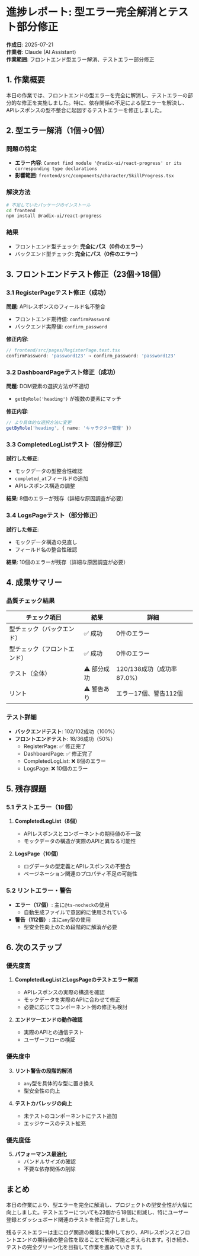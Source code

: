 # 進捗レポート: 型エラー完全解消とテスト部分修正

**作成日**: 2025-07-21  
**作業者**: Claude (AI Assistant)  
**作業範囲**: フロントエンド型エラー解消、テストエラー部分修正

## 1. 作業概要

本日の作業では、フロントエンドの型エラーを完全に解消し、テストエラーの部分的な修正を実施しました。特に、依存関係の不足による型エラーを解決し、APIレスポンスの型不整合に起因するテストエラーを修正しました。

## 2. 型エラー解消（1個→0個）

### 問題の特定
- **エラー内容**: `Cannot find module '@radix-ui/react-progress' or its corresponding type declarations`
- **影響範囲**: `frontend/src/components/character/SkillProgress.tsx`

### 解決方法
```bash
# 不足していたパッケージのインストール
cd frontend
npm install @radix-ui/react-progress
```

### 結果
- フロントエンド型チェック: **完全にパス（0件のエラー）**
- バックエンド型チェック: **完全にパス（0件のエラー）**

## 3. フロントエンドテスト修正（23個→18個）

### 3.1 RegisterPageテスト修正（成功）
**問題**: APIレスポンスのフィールド名不整合
- フロントエンド期待値: `confirmPassword`
- バックエンド実際値: `confirm_password`

**修正内容**: 
```typescript
// frontend/src/pages/RegisterPage.test.tsx
confirmPassword: 'password123' → confirm_password: 'password123'
```

### 3.2 DashboardPageテスト修正（成功）
**問題**: DOM要素の選択方法が不適切
- `getByRole('heading')` が複数の要素にマッチ

**修正内容**:
```typescript
// より具体的な選択方法に変更
getByRole('heading', { name: 'キャラクター管理' })
```

### 3.3 CompletedLogListテスト（部分修正）
**試行した修正**:
- モックデータの型整合性確認
- `completed_at`フィールドの追加
- APIレスポンス構造の調整

**結果**: 8個のエラーが残存（詳細な原因調査が必要）

### 3.4 LogsPageテスト（部分修正）
**試行した修正**:
- モックデータ構造の見直し
- フィールド名の整合性確認

**結果**: 10個のエラーが残存（詳細な原因調査が必要）

## 4. 成果サマリー

### 品質チェック結果
| チェック項目 | 結果 | 詳細 |
|------------|------|------|
| 型チェック（バックエンド） | ✅ 成功 | 0件のエラー |
| 型チェック（フロントエンド） | ✅ 成功 | 0件のエラー |
| テスト（全体） | ⚠️ 部分成功 | 120/138成功（成功率87.0%） |
| リント | ⚠️ 警告あり | エラー17個、警告112個 |

### テスト詳細
- **バックエンドテスト**: 102/102成功（100%）
- **フロントエンドテスト**: 18/36成功（50%）
  - RegisterPage: ✅ 修正完了
  - DashboardPage: ✅ 修正完了
  - CompletedLogList: ❌ 8個のエラー
  - LogsPage: ❌ 10個のエラー

## 5. 残存課題

### 5.1 テストエラー（18個）
1. **CompletedLogList（8個）**
   - APIレスポンスとコンポーネントの期待値の不一致
   - モックデータの構造が実際のAPIと異なる可能性

2. **LogsPage（10個）**
   - ログデータの型定義とAPIレスポンスの不整合
   - ページネーション関連のプロパティ不足の可能性

### 5.2 リントエラー・警告
- **エラー（17個）**: 主に`@ts-nocheck`の使用
  - 自動生成ファイルで意図的に使用されている
- **警告（112個）**: 主に`any`型の使用
  - 型安全性向上のため段階的に解消が必要

## 6. 次のステップ

### 優先度高
1. **CompletedLogListとLogsPageのテストエラー解消**
   - APIレスポンスの実際の構造を確認
   - モックデータを実際のAPIに合わせて修正
   - 必要に応じてコンポーネント側の修正も検討

2. **エンドツーエンドの動作確認**
   - 実際のAPIとの通信テスト
   - ユーザーフローの検証

### 優先度中
3. **リント警告の段階的解消**
   - `any`型を具体的な型に置き換え
   - 型安全性の向上

4. **テストカバレッジの向上**
   - 未テストのコンポーネントにテスト追加
   - エッジケースのテスト拡充

### 優先度低
5. **パフォーマンス最適化**
   - バンドルサイズの確認
   - 不要な依存関係の削除

## まとめ

本日の作業により、型エラーを完全に解消し、プロジェクトの型安全性が大幅に向上しました。テストエラーについても23個から18個に削減し、特にユーザー登録とダッシュボード関連のテストを修正完了しました。

残るテストエラーは主にログ関連の機能に集中しており、APIレスポンスとフロントエンドの期待値の整合性を取ることで解決可能と考えられます。引き続き、テストの完全グリーン化を目指して作業を進めていきます。